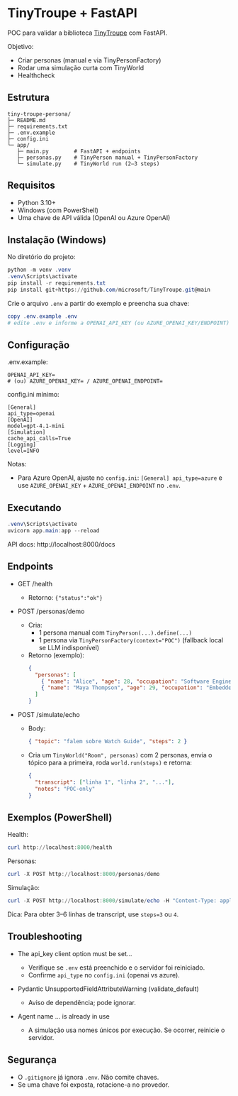 # TinyTroupe + FastAPI 

POC para validar a biblioteca [TinyTroupe](https://github.com/microsoft/TinyTroupe) com FastAPI.

Objetivo:
- Criar personas (manual e via TinyPersonFactory)
- Rodar uma simulação curta com TinyWorld
- Healthcheck

## Estrutura

```
tiny-troupe-persona/
├─ README.md
├─ requirements.txt
├─ .env.example
├─ config.ini
└─ app/
   ├─ main.py        # FastAPI + endpoints
   ├─ personas.py    # TinyPerson manual + TinyPersonFactory
   └─ simulate.py    # TinyWorld run (2–3 steps)
```

## Requisitos

- Python 3.10+
- Windows (com PowerShell)
- Uma chave de API válida (OpenAI ou Azure OpenAI)

## Instalação (Windows)

No diretório do projeto:

```powershell
python -m venv .venv
.venv\Scripts\activate
pip install -r requirements.txt
pip install git+https://github.com/microsoft/TinyTroupe.git@main
```

Crie o arquivo `.env` a partir do exemplo e preencha sua chave:

```powershell
copy .env.example .env
# edite .env e informe a OPENAI_API_KEY (ou AZURE_OPENAI_KEY/ENDPOINT)
```

## Configuração

.env.example:
```
OPENAI_API_KEY=
# (ou) AZURE_OPENAI_KEY= / AZURE_OPENAI_ENDPOINT=
```

config.ini mínimo:
```
[General]
api_type=openai
[OpenAI]
model=gpt-4.1-mini
[Simulation]
cache_api_calls=True
[Logging]
level=INFO
```

Notas:
- Para Azure OpenAI, ajuste no `config.ini`: `[General] api_type=azure` e use `AZURE_OPENAI_KEY` + `AZURE_OPENAI_ENDPOINT` no `.env`.

## Executando

```powershell
.venv\Scripts\activate
uvicorn app.main:app --reload
```

API docs: http://localhost:8000/docs

## Endpoints

- GET /health
  - Retorno: `{"status":"ok"}`

- POST /personas/demo
  - Cria:
    - 1 persona manual com `TinyPerson(...).define(...)`
    - 1 persona via `TinyPersonFactory(context="POC")` (fallback local se LLM indisponível)
  - Retorno (exemplo):
    ```json
    {
      "personas": [
        { "name": "Alice", "age": 28, "occupation": "Software Engineer" },
        { "name": "Maya Thompson", "age": 29, "occupation": "Embedded Systems Engineer" }
      ]
    }
    ```

- POST /simulate/echo
  - Body:
    ```json
    { "topic": "falem sobre Watch Guide", "steps": 2 }
    ```
  - Cria um `TinyWorld("Room", personas)` com 2 personas, envia o tópico para a primeira, roda `world.run(steps)` e retorna:
    ```json
    {
      "transcript": ["linha 1", "linha 2", "..."],
      "notes": "POC-only"
    }
    ```

## Exemplos (PowerShell)

Health:
```powershell
curl http://localhost:8000/health
```

Personas:
```powershell
curl -X POST http://localhost:8000/personas/demo
```

Simulação:
```powershell
curl -X POST http://localhost:8000/simulate/echo -H "Content-Type: application/json" -d "{\"topic\":\"falem sobre Watch Guide\",\"steps\":2}"
```

Dica: Para obter 3–6 linhas de transcript, use `steps=3` ou `4`.

## Troubleshooting

- The api_key client option must be set...
  - Verifique se `.env` está preenchido e o servidor foi reiniciado.
  - Confirme `api_type` no `config.ini` (openai vs azure).

- Pydantic UnsupportedFieldAttributeWarning (validate_default)
  - Aviso de dependência; pode ignorar.

- Agent name ... is already in use
  - A simulação usa nomes únicos por execução. Se ocorrer, reinicie o servidor.

## Segurança

- O `.gitignore` já ignora `.env`. Não comite chaves.
- Se uma chave foi exposta, rotacione-a no provedor.

